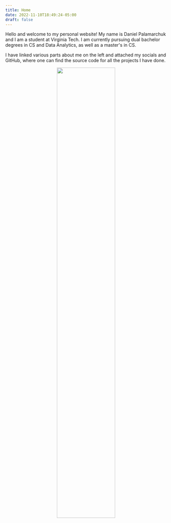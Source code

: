 ```yaml
---
title: Home
date: 2022-11-10T18:49:24-05:00
draft: false
---
```


Hello and welcome to my personal website!
My name is Daniel Palamarchuk and I am a student at Virginia Tech.
I am currently pursuing dual bachelor degrees in CS and Data Analytics, as well as a master's in CS.

I have linked various parts about me on the left and attached my socials and GitHub, where one can find the source code for all the projects I have done.

<center>
    <img src="../images/selfie.png" width="60%">
</center>

